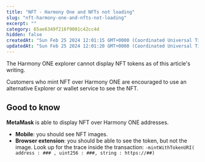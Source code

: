 ```yaml
---
title: "NFT - Harmony One and NFTs not loading"
slug: "nft-harmony-one-and-nfts-not-loading"
excerpt: ""
category: 65ae6349f216f9001c42cc4d
hidden: false
createdAt: "Sun Feb 25 2024 12:01:15 GMT+0000 (Coordinated Universal Time)"
updatedAt: "Sun Feb 25 2024 12:01:20 GMT+0000 (Coordinated Universal Time)"
---
```

The Harmony ONE explorer cannot display NFT tokens as of this article's writing.

Customers who mint NFT over Harmony ONE are encouraged to use an alternative Explorer or wallet service to see the NFT.

## Good to know

**MetaMask** is able to display NFT over Harmony ONE addresses. 

- **Mobile**: you should see NFT images.
- **Browser extension**: you should be able to see the token, but not the image. Look up for the trace inside the transaction: `-mintWithTokenURI( address : ### , uint256 : ###, string : https://##)`
